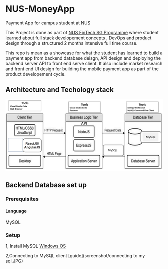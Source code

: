 # NUS-MoneyApp
Payment App for campus student at NUS

This Project is done as part of [NUS FinTech SG Programme](https://fintechlab.nus.edu.sg/fintechsg-programme-company/) where student learned about full stack developement concepts , DevOps and product design through a structured 2 months intensive full time course.

This repo is mean as a showcase for what the student has learned to build a payment app from backend database deisgn, API design and deploying the backend server  API to front end serve client. It also include market research and front end UI design for building the mobile payment app as part of the product developement cycle.

## Architecture and Techology stack

![](screenshot/tech.JPG)


## Backend Database set up

### Prerequisites
#### Language
MySQL
### Setup 
1, Install MySQL [Windows OS](https://www.youtube.com/watch?v=WuBcTJnIuzo)

2,Connecting to MySQL client [guide](screenshot/connecting to my sql.JPG)
